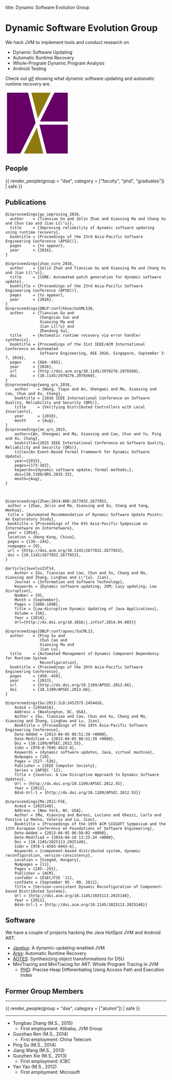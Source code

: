 title: Dynamic Software Evolution Group

# Dynamic Software Evolution Group

<div class="row gutter" markdown="1">
<div class="col-lg-9 col-md-9 col-sm-12">
We hack JVM to implement tools and conduct research on

<ul>
<li> Dynamic Software Updating
<li> Automatic Runtime Recovery
<li> Whole-Program Dynamic Program Analysis
<li> Android Testing
</ul>

Check out [gif](./dsegif) showing
what dynamic software updating and automatic runtime recovery are.

</div>
<div class="col-lg-3 col-md-3 col-sm-12">

<svg height="200" width="200">
  <path id="D"  d="M0 0 L75 0 L100 100 L50 200 L0 200 Z" fill="#660066" stroke="#FFFFFF" stroke-width="10"/>
  <path id="S"  d="M75 0 L100 100 L50 200 L125 200 L100 100 L150 0 Z" fill="#8E7A0F" stroke="#FFFFFF" stroke-width="10"/>
  <path id="E1" d="M150 0 L100 100 L200 100 L200 0 Z" fill="#660066" stroke="#FFFFFF" stroke-width="10"/>
  <path id="E2" d="M125 200 L100 100 L200 100 L200 200 Z" fill="#660066" stroke="#FFFFFF" stroke-width="10"/>
  Sorry, your browser does not support inline SVG.
</svg>

</div>
</div>


## People

{{ render_people(group = "dse", category = ["faculty", "phd", "graduates"]) | safe }}

## Publications

~~~{.bibtexhtml}
@inproceedings{gu_improving_2016,
  author    = {Tianxiao Gu and Zelin Zhao and Xiaoxing Ma and Chang Xu and Chun Cao and Jian L{\"u}},
  title     = {Improving reliability of dynamic software updating using runtime recovery},
  booktitle = {Proceedings of the 23rd Asia-Pacific Software Engineering Conference (APSEC)},
  pages     = {to appear},
  year      = {2016},
}

@inproceedings{zhao_cure_2016,
  author    = {Zelin Zhao and Tianxiao Gu and Xiaoxing Ma and Chang Xu and Jian L{\"u}},
  title     = {CURE: Automated patch generation for dynamic software update},
  booktitle = {Proceedings of the 23rd Asia-Pacific Software Engineering Conference (APSEC)},
  pages     = {to appear},
  year      = {2016},
}
@inproceedings{DBLP:conf/kbse/GuSMLS16,
  author    = {Tianxiao Gu and
               Chengnian Sun and
               Xiaoxing Ma and
               Jian L{\"u} and
               Zhendong Su},
  title     = {Automatic runtime recovery via error handler synthesis},
  booktitle = {Proceedings of the 31st IEEE/ACM International Conference on Automated
               Software Engineering, ASE 2016, Singapore, September 3-7, 2016},
  pages     = {684--695},
  year      = {2016},
  url       = {http://doi.acm.org/10.1145/2970276.2970360},
  doi       = {10.1145/2970276.2970360},
}
@inproceedings{wang_qrs_2016,
    author    = {Wang, Yiqun and An, Shengwei and Ma, Xiaoxing and Cao, Chun and Xu, Chang},
    booktitle = {2016 IEEE International Conference on Software Quality, Reliability and Security (QRS)},
    title     = {Verifying Distributed Controllers with Local Invariants},
    year      = {2016},
    month     = {Aug},
}
@inproceedings{an_qrs_2015,
	author={An, Shengwei and Ma, Xiaoxing and Cao, Chun and Yu, Ping and Xu, Chang}, 
    booktitle={2015 IEEE International Conference on Software Quality, Reliability and Security (QRS)}, 
    title={An Event-Based Formal Framework for Dynamic Software Update}, 
    year={2015}, 
    pages={173-182}, 
    keywords={dynamic software update; formal methods;}, 
    doi={10.1109/QRS.2015.33}, 
    month={Aug},
}



@inproceedings{Zhao:2014:ARD:2677832.2677853,
 author = {Zhao, Zelin and Ma, Xiaoxing and Xu, Chang and Yang, Wenhua},
 title = {Automated Recommendation of Dynamic Software Update Points: An Exploratory Study},
 booktitle = {Proceedings of the 6th Asia-Pacific Symposium on Internetware on Internetware},
 year = {2014},
 location = {Hong Kong, China},
 pages = {136--144},
 numpages = {9},
 url = {http://doi.acm.org/10.1145/2677832.2677853},
 doi = {10.1145/2677832.2677853},
}

@article{JavelusIST14,
	Author = {Gu, Tianxiao and Cao, Chun and Xu, Chang and Ma, Xiaoxing and Zhang, Linghao and L\"{u}, Jian},
	Journal = {Information and Software Technology},
	Keywords = {Dynamic software updating; JVM; Lazy updating; Low disruption},
	Number = {9},
	Month = {September},
	Pages = {1086-1098},
	Title = {Low-disruptive Dynamic Updating of Java Applications},
	Volume = {56},
	Year = {2014},
	Url={http://dx.doi.org/10.1016/j.infsof.2014.04.003}}

@inproceedings{DBLP:conf/apsec/SuCML13,
  author    = {Ping Su and
               Chun Cao and
               Xiaoxing Ma and
               Jian Lu},
  title     = {Automated Management of Dynamic Component Dependency for Runtime System
               Reconfiguration},
  booktitle = {Proceedings of the 20th Asia-Pacific Software Engineering Conference},
  pages     = {450--458},
  year      = {2013},
  url       = {http://dx.doi.org/10.1109/APSEC.2013.66},
  doi       = {10.1109/APSEC.2013.66},
}

@inproceedings{Gu:2012:JLD:2452575.2454416,
	Acmid = {2454416},
	Address = {Washington, DC, USA},
	Author = {Gu, Tianxiao and Cao, Chun and Xu, Chang and Ma, Xiaoxing and Zhang, Linghao and Lu, Jian},
	Booktitle = {Proceedings of the 19th Asia-Pacific Software Engineering Conference},
	Date-Added = {2013-04-05 06:51:39 +0000},
	Date-Modified = {2013-04-05 06:51:39 +0000},
	Doi = {10.1109/APSEC.2012.55},
	Isbn = {978-0-7695-4922-4},
	Keywords = {dynamic software updates, Java, virtual machine},
	Numpages = {10},
	Pages = {527--536},
	Publisher = {IEEE Computer Society},
	Series = {APSEC '12},
	Title = {Javelus: A Low Disruptive Approach to Dynamic Software Updates},
	Url = {http://dx.doi.org/10.1109/APSEC.2012.55},
	Year = {2012},
	Bdsk-Url-1 = {http://dx.doi.org/10.1109/APSEC.2012.55}}

@inproceedings{Ma:2011:FSE,
	Acmid = {2025148},
	Address = {New York, NY, USA},
	Author = {Ma, Xiaoxing and Baresi, Luciano and Ghezzi, Carlo and Panzica La Manna, Valerio and Lu, Jian},
	Booktitle = {Proceedings of the 19th ACM SIGSOFT Symposium and the 13th European Conference on Foundations of Software Engineering},
	Date-Added = {2013-04-05 06:50:02 +0000},
	Date-Modified = {2014-04-10 13:25:34 +0000},
	Doi = {10.1145/2025113.2025148},
	Isbn = {978-1-4503-0443-6},
	Keywords = {component-based distributed system, dynamic reconfiguration, version-consistency},
	Location = {Szeged, Hungary},
	Numpages = {11},
	Pages = {245--255},
	Publisher = {ACM},
	confabbr = {ESEC/FSE '11},
	confdate = {September 05 - 09, 2011},
	Title = {Version-consistent Dynamic Reconfiguration of Component-based Distributed Systems},
	Url = {http://doi.acm.org/10.1145/2025113.2025148},
	Year = {2011},
	Bdsk-Url-1 = {http://doi.acm.org/10.1145/2025113.2025148}}
~~~

## Software

We have a couple of projects hacking the Java HotSpot JVM and Android ART.

* [Javelus](javelus/): A dynamic-updating-enabled JVM
* [Ares](ares): Automatic Runtime Recovery
* [AOTES](aotes): Synthesizing object transformations for DSU
* MiniTracing and MiniTracing for ART: Whole Program Tracing in JVM
    * [PHD](phd): Precise Heap Differentiating Using Access Path and Execution Index

## Former Group Members

-------------------

{{ render_people(group = "dse", category = ["alumni"]) | safe }}

-------------------

* Tongbao Zhang (M.S., 2015)
    * First employment: Alibaba, JVM Group
* Guozhao Ren (M.S., 2014)
    * First employment: China Telecom
* Ping Su (M.S., 2014)
* Jiang Wang (M.S., 2013)
* Guozhen Xie (M.S., 2013)
    * First employment: ICBC
* Yan Yao (M.S., 2012)
    * First employment: Microsoft




